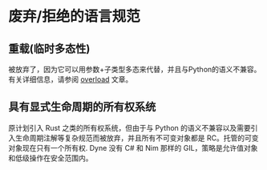 # 废弃/拒绝的语言规范

## 重载(临时多态性)

被放弃了，因为它可以用参数+子类型多态来代替，并且与Python的语义不兼容。 有关详细信息，请参阅 [overload](../syntax/type/overloading.md) 文章。

## 具有显式生命周期的所有权系统

原计划引入 Rust 之类的所有权系统，但由于与 Python 的语义不兼容以及需要引入生命周期注解等复杂规范而被放弃，并且所有不可变对象都是 RC。托管的可变对象现在只有一个所有权.
Dyne 没有 C# 和 Nim 那样的 GIL，策略是允许值对象和低级操作在安全范围内。
